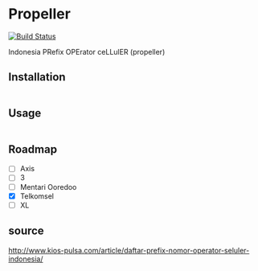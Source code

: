 # Propeller

[![Build Status](https://travis-ci.org/muhtarudinsiregar/propeller.svg?branch=master)](https://travis-ci.org/muhtarudinsiregar/propeller)

Indonesia PRefix OPErator ceLLulER (propeller)

## Installation

```javascript

```
## Usage

```javascript

```

## Roadmap
* [ ] Axis
* [ ] 3
* [ ] Mentari Ooredoo
* [X] Telkomsel
* [ ] XL

## source
http://www.kios-pulsa.com/article/daftar-prefix-nomor-operator-seluler-indonesia/
